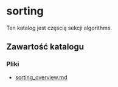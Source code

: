 # sorting

Ten katalog jest częścią sekcji algorithms.

## Zawartość katalogu

### Pliki

- [sorting_overview.md](sorting_overview.md)

